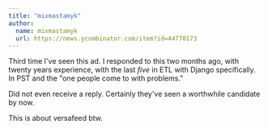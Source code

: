 ```yaml
---
title: "mixmastamyk"
author:
  name: mixmastamyk
  url: https://news.ycombinator.com/item?id=44770173
---
```


<JobNavigation />

Third time I&#x27;ve seen this ad.  I responded to this two months ago, with twenty years experience, with the last *five* in ETL with Django specifically.  In PST and the &quot;one people come to with problems.&quot;

Did not even receive a reply.  Certainly they&#x27;ve seen a worthwhile candidate by now.

This is about versafeed btw.
<JobApplication />
